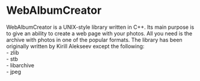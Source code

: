 # WebAlbumCreator

WebAlbumCreator is a UNIX-style library written in C++. Its main purpose is to give an ability to create a web page with your photos. All you need is the archive with photos in one of the popular formats. The library has been originally written by Kirill Alekseev except the following:<br>
    - zlib<br>
    - stb<br>
    - libarchive<br>
    - jpeg<br>
